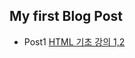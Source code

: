 
## My first Blog Post 
* Post1
[HTML 기초 강의 1,2](https://github.com/hmm6235/hmm6235.github.io/blob/master/first.md)
